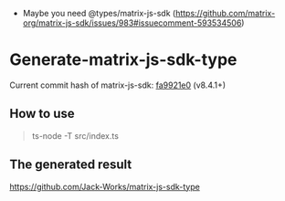 -   Maybe you need @types/matrix-js-sdk (https://github.com/matrix-org/matrix-js-sdk/issues/983#issuecomment-593534506)

# Generate-matrix-js-sdk-type

Current commit hash of matrix-js-sdk: [fa9921e0](https://github.com/matrix-org/matrix-js-sdk/commit/fa9921e0) (v8.4.1+)

## How to use

> ts-node -T src/index.ts

## The generated result

https://github.com/Jack-Works/matrix-js-sdk-type
